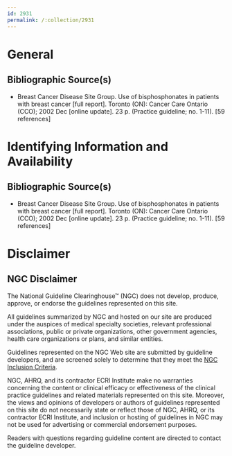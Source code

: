 ```yaml
---
id: 2931
permalink: /:collection/2931
---
```


# General

## Bibliographic Source(s)

- Breast Cancer Disease Site Group. Use of bisphosphonates in patients with breast cancer [full report]. Toronto (ON): Cancer Care Ontario (CCO); 2002 Dec [online update]. 23 p. (Practice guideline; no. 1-11). [59 references]

# Identifying Information and Availability

## Bibliographic Source(s)

- Breast Cancer Disease Site Group. Use of bisphosphonates in patients with breast cancer [full report]. Toronto (ON): Cancer Care Ontario (CCO); 2002 Dec [online update]. 23 p. (Practice guideline; no. 1-11). [59 references]

# Disclaimer

## NGC Disclaimer

The National Guideline Clearinghouse™ (NGC) does not develop, produce, approve, or endorse the guidelines represented on this site.

All guidelines summarized by NGC and hosted on our site are produced under the auspices of medical specialty societies, relevant professional associations, public or private organizations, other government agencies, health care organizations or plans, and similar entities.

Guidelines represented on the NGC Web site are submitted by guideline developers, and are screened solely to determine that they meet the [NGC Inclusion Criteria](/help-and-about/summaries/inclusion-criteria).

NGC, AHRQ, and its contractor ECRI Institute make no warranties concerning the content or clinical efficacy or effectiveness of the clinical practice guidelines and related materials represented on this site. Moreover, the views and opinions of developers or authors of guidelines represented on this site do not necessarily state or reflect those of NGC, AHRQ, or its contractor ECRI Institute, and inclusion or hosting of guidelines in NGC may not be used for advertising or commercial endorsement purposes.

Readers with questions regarding guideline content are directed to contact the guideline developer.


